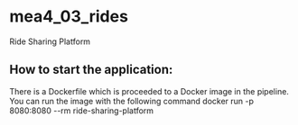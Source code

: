 # mea4_03_rides
Ride Sharing Platform

## How to start the application:

There is a Dockerfile which is proceeded to a Docker image
in the pipeline. You can run the image with the following command
docker run -p 8080:8080 --rm ride-sharing-platform



